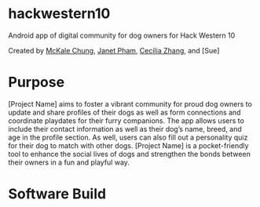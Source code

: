 # hackwestern10
Android app of digital community for dog owners for Hack Western 10 

Created by [McKale Chung](https://github.com/mckalechung), [Janet Pham](https://github.com/janetPham), [Cecilia Zhang](https://github.com/ceciliazyy), and [Sue]

# Purpose 
[Project Name] aims to foster a vibrant community for proud dog owners to update and share profiles of their dogs as well as form connections and coordinate playdates for their furry companions. The app allows users to include their contact information as well as their dog’s name, breed, and age in the profile section. As well, users can also fill out a personality quiz for their dog to match with other dogs. [Project Name] is a pocket-friendly tool to enhance the social lives of dogs and strengthen the bonds between their owners in a fun and playful way.

# Software Build
